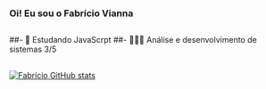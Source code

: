 ### Oi! Eu sou o Fabrício Vianna

##

##- 🦏 Estudando JavaScrpt
##- 👨🏽‍💻 Análise e desenvolvimento de sistemas 3/5

##

 [![Fabrício GitHub stats](https://github-readme-stats.vercel.app/api?username=FabricioViannaSM&hide=stars,commits,prs,issues,contribs&count_private=true&show_icons=true&theme=midnight-purple)](https://github.com/FabricioViannaSM/github-readme-stats)

